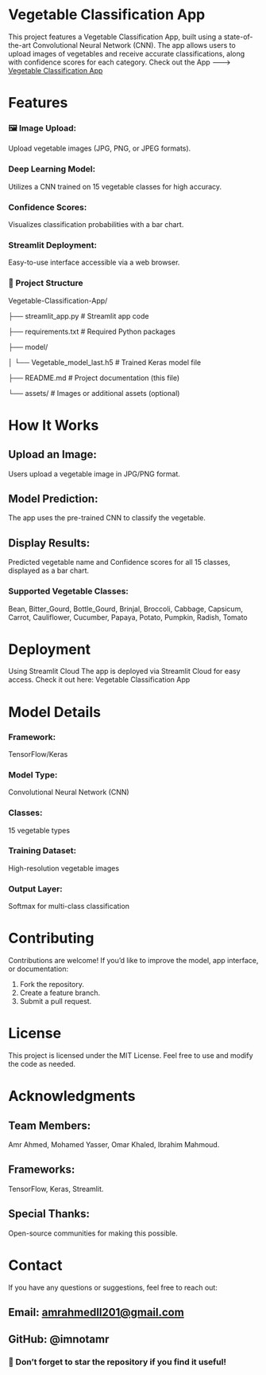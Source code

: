 #  Vegetable Classification App
This project features a Vegetable Classification App, built using a state-of-the-art Convolutional Neural Network (CNN). The app allows users to upload images of vegetables and receive accurate classifications, along with confidence scores for each category.
Check out the App ---> [Vegetable Classification App](https://vegetableclassificationfehu.streamlit.app/) 

#  Features
### 🖼 Image Upload:
Upload vegetable images (JPG, PNG, or JPEG formats).
###  Deep Learning Model:
Utilizes a CNN trained on 15 vegetable classes for high accuracy.
###  Confidence Scores:
Visualizes classification probabilities with a bar chart.
###  Streamlit Deployment:
Easy-to-use interface accessible via a web browser.

### 📂 Project Structure
Vegetable-Classification-App/

├── streamlit_app.py          # Streamlit app code

├── requirements.txt          # Required Python packages

├── model/

│   └── Vegetable_model_last.h5  # Trained Keras model file

├── README.md                 # Project documentation (this file)

└── assets/                   # Images or additional assets (optional)

#  How It Works
## Upload an Image:
Users upload a vegetable image in JPG/PNG format.
## Model Prediction:
The app uses the pre-trained CNN to classify the vegetable.
## Display Results:
Predicted vegetable name and Confidence scores for all 15 classes, displayed as a bar chart.
### Supported Vegetable Classes:
Bean, Bitter_Gourd, Bottle_Gourd, Brinjal, Broccoli, Cabbage, Capsicum, Carrot, Cauliflower, Cucumber, Papaya, Potato, Pumpkin, Radish, Tomato

#  Deployment
Using Streamlit Cloud
The app is deployed via Streamlit Cloud for easy access. Check it out here:
Vegetable Classification App

#  Model Details
### Framework:
TensorFlow/Keras
### Model Type:
Convolutional Neural Network (CNN)
### Classes:
15 vegetable types
### Training Dataset:
High-resolution vegetable images
### Output Layer:
Softmax for multi-class classification

#  Contributing
Contributions are welcome! If you’d like to improve the model, app interface, or documentation:
1. Fork the repository.
2. Create a feature branch.
3. Submit a pull request.

   
#  License
This project is licensed under the MIT License. Feel free to use and modify the code as needed.

#  Acknowledgments
## Team Members:
Amr Ahmed, Mohamed Yasser, Omar Khaled, Ibrahim Mahmoud.
## Frameworks:
TensorFlow, Keras, Streamlit.
## Special Thanks:
Open-source communities for making this possible.

# Contact
If you have any questions or suggestions, feel free to reach out:
## Email: amrahmedll201@gmail.com
## GitHub: @imnotamr
### 🌟 Don’t forget to star the repository if you find it useful!
